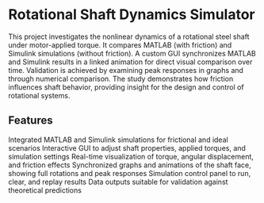 # Rotational Shaft Dynamics Simulator

This project investigates the nonlinear dynamics of a rotational steel shaft under motor-applied torque. It compares MATLAB (with friction) and Simulink simulations (without friction). A custom GUI synchronizes MATLAB and Simulink results in a linked animation for direct visual comparison over time. Validation is achieved by examining peak responses in graphs and through numerical comparison. The study demonstrates how friction influences shaft behavior, providing insight for the design and control of rotational systems.

## Features
Integrated MATLAB and Simulink simulations for frictional and ideal scenarios
Interactive GUI to adjust shaft properties, applied torques, and simulation settings
Real-time visualization of torque, angular displacement, and friction effects
Synchronized graphs and animations of the shaft face, showing full rotations and peak responses
Simulation control panel to run, clear, and replay results
Data outputs suitable for validation against theoretical predictions
